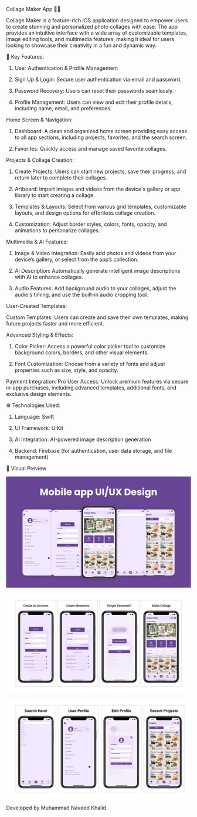 Collage Maker App 🎨📸

Collage Maker is a feature-rich iOS application designed to empower users to create stunning and personalized photo collages with ease. The app provides an intuitive interface with a wide array of customizable templates, image editing tools, and multimedia features, making it ideal for users looking to showcase their creativity in a fun and dynamic way.

📌 Key Features:
1. User Authentication & Profile Management

2. Sign Up & Login: Secure user authentication via email and password.

3. Password Recovery: Users can reset their passwords seamlessly.

4. Profile Management: Users can view and edit their profile details, including name, email, and preferences.
   

Home Screen & Navigation:
1. Dashboard: A clean and organized home screen providing easy access to all app sections, including projects, favorites, and the search screen.

2. Favorites: Quickly access and manage saved favorite collages.
   

Projects & Collage Creation:
1. Create Projects: Users can start new projects, save their progress, and return later to complete their collages.

2. Artboard: Import images and videos from the device's gallery or app library to start creating a collage.

3. Templates & Layouts: Select from various grid templates, customizable layouts, and design options for effortless collage creation.

4. Customization: Adjust border styles, colors, fonts, opacity, and animations to personalize collages.
   

Multimedia & AI Features:
1. Image & Video Integration: Easily add photos and videos from your device’s gallery, or select from the app’s collection.

2. AI Description: Automatically generate intelligent image descriptions with AI to enhance collages.

3. Audio Features: Add background audio to your collages, adjust the audio's timing, and use the built-in audio cropping tool.
   

User-Created Templates:

Custom Templates: Users can create and save their own templates, making future projects faster and more efficient.


Advanced Styling & Effects:
1. Color Picker: Access a powerful color picker tool to customize background colors, borders, and other visual elements.

2. Font Customization: Choose from a variety of fonts and adjust properties such as size, style, and opacity.


Payment Integration:
Pro User Access: Unlock premium features via secure in-app purchases, including advanced templates, additional fonts, and exclusive design elements.


⚙️ Technologies Used:
1. Language: Swift

2. UI Framework: UIKit

3. AI Integration: AI-powered image description generation

4. Backend: Firebase (for authentication, user data storage, and file management)

🎨 Visual Preview

![Collage Maker Banner](https://github.com/naveedkhalid123/Collage-Maker/blob/6442cb1812b4bc356f9f571698b15951b0a2bb48/new-banner.jpg)

![Collage Maker Preview](https://github.com/naveedkhalid123/Collage-Maker/blob/main/image-2.jpg)

![Collage Maker Preview](https://github.com/naveedkhalid123/Collage-Maker/blob/1c2effe76fd671694e66581db7831d94a599a888/image-3.jpg)



Developed by Muhammad Naveed Khalid
